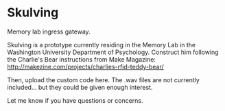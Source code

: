 Skulving
========

Memory lab ingress gateway.

Skulving is a prototype currently residing in the Memory Lab in the Washington University Department of Psychology. Construct him following the Charlie's Bear instructions from Make Magazine: http://makezine.com/projects/charlies-rfid-teddy-bear/

Then, upload the custom code here. The .wav files are not currently included... but they could be given enough interest.

Let me know if you have questions or concerns.
